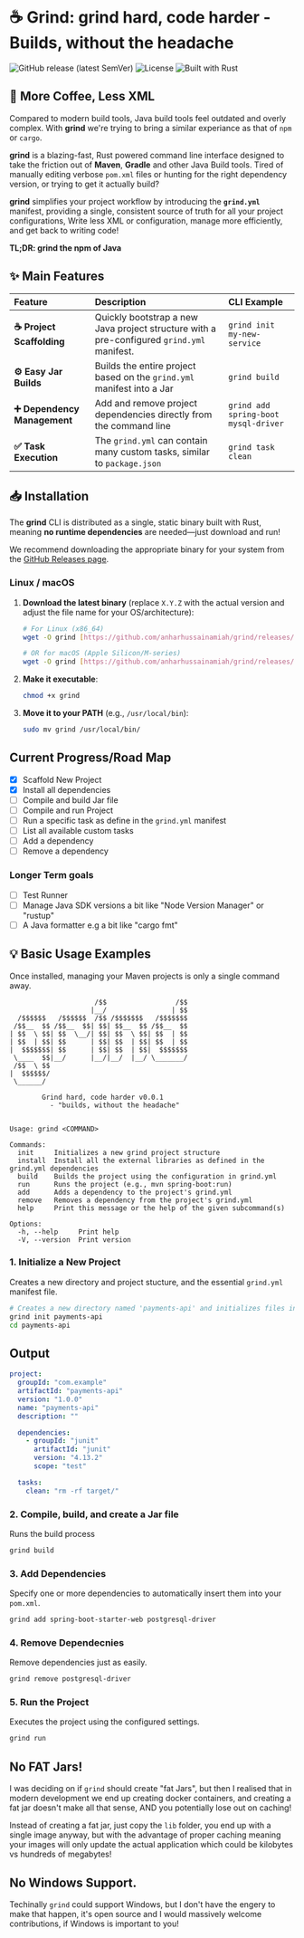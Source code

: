# ☕ Grind: grind hard, code harder - Builds, without the headache

![GitHub release (latest SemVer)](https://img.shields.io/github/v/release/anharhussainmiah/grind?style=for-the-badge&logo=github&label=Latest%20Release)
![License](https://img.shields.io/badge/License-MIT-blue.svg?style=for-the-badge)
![Built with Rust](https://img.shields.io/badge/Built%20with-Rust-orange?style=for-the-badge&logo=rust)

## 🚀 More Coffee, Less XML

Compared to modern build tools, Java build tools feel outdated and overly complex. With **grind** we're trying to bring a similar experiance as that of `npm` or `cargo`.

**grind** is a blazing-fast, Rust powered command line interface designed to take the friction out of **Maven**, **Gradle** and other Java Build tools. Tired of manually editing verbose `pom.xml` files or hunting for the right dependency version, or trying to get it actually build?

**grind** simplifies your project workflow by introducing the **`grind.yml`** manifest, providing a single, consistent source of truth for all your project configurations, Write less XML or configuration, manage more efficiently, and get back to writing code!

**TL;DR: grind the npm of Java**

## ✨ Main Features

| Feature                      | Description                                                                                | CLI Example                          |
| :--------------------------- | :----------------------------------------------------------------------------------------- | :----------------------------------- |
| **☕ Project Scaffolding**   | Quickly bootstrap a new Java project structure with a pre-configured `grind.yml` manifest. | `grind init my-new-service`          |
| **⚙️ Easy Jar Builds**       | Builds the entire project based on the `grind.yml` manifest into a Jar                     | `grind build`                        |
| **➕ Dependency Management** | Add and remove project dependencies directly from the command line                         | `grind add spring-boot mysql-driver` |
| **✅ Task Execution**        | The `grind.yml` can contain many custom tasks, similar to `package.json`                   | `grind task clean`                   |

## 📥 Installation

The **grind** CLI is distributed as a single, static binary built with Rust, meaning **no runtime dependencies** are needed—just download and run!

We recommend downloading the appropriate binary for your system from the [GitHub Releases page](https://github.com/anharhussainmiah/grind/releases/latest).

### Linux / macOS

1.  **Download the latest binary** (replace `X.Y.Z` with the actual version and adjust the file name for your OS/architecture):

    ```bash
    # For Linux (x86_64)
    wget -O grind [https://github.com/anharhussainamiah/grind/releases/download/vX.Y.Z/cfe-x86_64-unknown-linux-gnu](https://github.com/YOUR_GITHUB_USERNAME/cfe/releases/download/vX.Y.Z/cfe-x86_64-unknown-linux-gnu)

    # OR for macOS (Apple Silicon/M-series)
    wget -O grind [https://github.com/anharhussainamiah/grind/releases/download/vX.Y.Z/cfe-aarch64-apple-darwin](https://github.com/YOUR_GITHUB_USERNAME/cfe/releases/download/vX.Y.Z/cfe-aarch64-apple-darwin)
    ```

2.  **Make it executable**:
    ```bash
    chmod +x grind
    ```
3.  **Move it to your PATH** (e.g., `/usr/local/bin`):
    ```bash
    sudo mv grind /usr/local/bin/
    ```

## Current Progress/Road Map

- [x] Scaffold New Project
- [x] Install all dependencies
- [ ] Compile and build Jar file
- [ ] Compile and run Project
- [ ] Run a specific task as define in the `grind.yml` manifest
- [ ] List all available custom tasks
- [ ] Add a dependency
- [ ] Remove a dependency

### Longer Term goals

- [ ] Test Runner
- [ ] Manage Java SDK versions a bit like "Node Version Manager" or "rustup"
- [ ] A Java formatter e.g a bit like "cargo fmt"

## 💡 Basic Usage Examples

Once installed, managing your Maven projects is only a single command away.

```shell
                     /$$                 /$$
                    |__/                | $$
  /$$$$$$   /$$$$$$  /$$ /$$$$$$$   /$$$$$$$
 /$$__  $$ /$$__  $$| $$| $$__  $$ /$$__  $$
| $$  \ $$| $$  \__/| $$| $$  \ $$| $$  | $$
| $$  | $$| $$      | $$| $$  | $$| $$  | $$
|  $$$$$$$| $$      | $$| $$  | $$|  $$$$$$$
 \____  $$|__/      |__/|__/  |__/ \_______/
 /$$  \ $$
|  $$$$$$/
 \______/

        Grind hard, code harder v0.0.1
          - "builds, without the headache"


Usage: grind <COMMAND>

Commands:
  init     Initializes a new grind project structure
  install  Install all the external libraries as defined in the grind.yml dependencies
  build    Builds the project using the configuration in grind.yml
  run      Runs the project (e.g., mvn spring-boot:run)
  add      Adds a dependency to the project's grind.yml
  remove   Removes a dependency from the project's grind.yml
  help     Print this message or the help of the given subcommand(s)

Options:
  -h, --help     Print help
  -V, --version  Print version
```

### 1. Initialize a New Project

Creates a new directory and project stucture, and the essential `grind.yml` manifest file.

```bash
# Creates a new directory named 'payments-api' and initializes files inside it
grind init payments-api
cd payments-api
```

## Output

```YAML
project:
  groupId: "com.example"
  artifactId: "payments-api"
  version: "1.0.0"
  name: "payments-api"
  description: ""

  dependencies:
    - groupId: "junit"
      artifactId: "junit"
      version: "4.13.2"
      scope: "test"

  tasks:
    clean: "rm -rf target/"
```

### 2. Compile, build, and create a Jar file

Runs the build process

```bash
grind build
```

### 3. Add Dependencies

Specify one or more dependencies to automatically insert them into your `pom.xml`.

```bash
grind add spring-boot-starter-web postgresql-driver
```

### 4. Remove Dependecnies

Remove dependencies just as easily.

```bash
grind remove postgresql-driver
```

### 5. Run the Project

Executes the project using the configured settings.

```bash
grind run
```

## No FAT Jars!

I was deciding on if `grind` should create "fat Jars", but then I realised that in modern development we end up creating docker containers, and creating a fat jar doesn't make all that sense, AND you potentially lose out on caching!

Instead of creating a fat jar, just copy the `lib` folder, you end up with a single image anyway, but with the advantage of proper caching meaning your images will only update the actual application which could be kilobytes vs hundreds of megabytes!

## No Windows Support.

Techinally `grind` could support Windows, but I don't have the engery to make that happen, it's open source and I would massively welcome contributions, if Windows is important to you!
